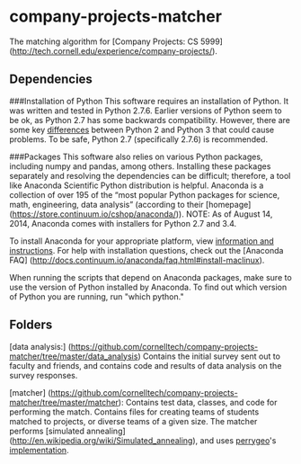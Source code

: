 company-projects-matcher
========================

The matching algorithm for [Company Projects: CS 5999] (http://tech.cornell.edu/experience/company-projects/).

Dependencies
------------
###Installation of Python
This software requires an installation of Python. It was written and tested in Python 2.7.6. Earlier versions of Python seem to be ok, as Python 2.7 has some backwards compatibility. However, there are some key [differences](https://wiki.python.org/moin/Python2orPython3) between Python 2 and Python 3 that could cause problems. To be safe, Python 2.7 (specifically 2.7.6) is recommended.

###Packages
This software also relies on various Python packages, including numpy and pandas, among others. Installing these packages separately and resolving the dependencies can be difficult; therefore, a tool like Anaconda Scientific Python distribution is helpful. Anaconda is a collection of over 195 of the “most popular Python packages for science, math, engineering, data analysis” (according to their [homepage] (https://store.continuum.io/cshop/anaconda/)). NOTE: As of August 14, 2014, Anaconda comes with installers for Python 2.7 and 3.4.

To install Anaconda for your appropriate platform, view [information and instructions](http://continuum.io/downloads).
For help with installation questions, check out the [Anaconda FAQ] (http://docs.continuum.io/anaconda/faq.html#install-maclinux).

When running the scripts that depend on Anaconda packages, make sure to use the version of Python installed by Anaconda. To find out which version of Python you are running, run "which python."

Folders
--------
[data analysis:] (https://github.com/cornelltech/company-projects-matcher/tree/master/data_analysis) Contains the initial survey sent out to faculty and friends, and contains code and results of data analysis on the survey responses. 

[matcher] (https://github.com/cornelltech/company-projects-matcher/tree/master/matcher): Contains test data, classes, and code for performing the match. Contains files for creating teams of students matched to projects, or diverse teams of a given size. The matcher performs [simulated annealing] (http://en.wikipedia.org/wiki/Simulated_annealing), and uses [perrygeo](https://github.com/perrygeo)'s [implementation](https://github.com/perrygeo/python-simulated-annealing).



